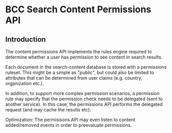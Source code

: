 # BCC Search Content Permissions API

## Introduction
The content permissions API implements the rules engine required to determine whether a user has permission to see content in search results.

Each document in the search-content database is stored with a permissions ruleset. This might be a simple as "public", but could also be limited to 
attributes that can be determined from user claims (e.g. country, organization etc.).

In addition, to support more complex permission scenarios, a permission rule may specify that the permission check needs to be delegated (sent to another service).
In this case, the permissions API performs the delegated request (and may cache the results etc).

Optimization: The permisisons API may even listen to content added/removed events in order to preevaluate permissions.




